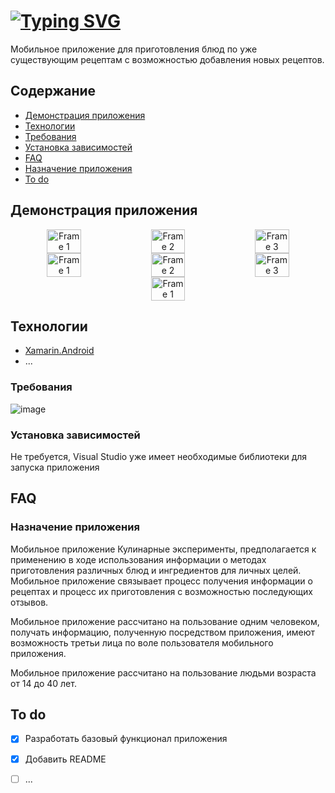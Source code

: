 # [![Typing SVG](https://readme-typing-svg.herokuapp.com?font=Roboto&size=30&pause=10000&color=000000&random=false&width=768&lines=Мобильное+приложение+кулинарные+эксперименты)](https://git.io/typing-svg)
Мобильное приложение для приготовления блюд по уже существующим рецептам с возможностью добавления новых рецептов. 

## Содержание
- [Демонстрация приложения](#демонстрация-приложения)
- [Технологии](#технологии)
- [Требования](#требования)
- [Установка зависимостей](#установка-зависимостей)
- [FAQ](#FAQ)
- [Назначение приложения](#назначение-приложения)
- [To do](#to-do)


## Демонстрация приложения

<div align="center" style="display: flex; justify-content: center;">
  <img src="https://github.com/wowcrise54/Mobile_DevOps/assets/166754436/ddda0013-1d67-4404-a240-f202db50652a" alt="Frame 1" width="33%" style="max-width: 33.33%;">
  <img src="https://github.com/wowcrise54/Mobile_DevOps/assets/166754436/7bdb2f6c-f0e0-4c5b-8d16-aa0c0783dd25" alt="Frame 2" width="33%" style="max-width: 33.33%;">
  <img src="https://github.com/wowcrise54/Mobile_DevOps/assets/166754436/66574285-92c8-444a-b660-ca3ade7ab919" alt="Frame 3" width="33%" style="max-width: 33.33%;">
</div>

<div align="center" style="display: flex; justify-content: center;">
  <img src="https://github.com/wowcrise54/Mobile_DevOps/assets/166754436/c6b19d4f-6277-4953-88aa-b0c347b78672" alt="Frame 1" width="33%" style="max-width: 33.33%;">
  <img src="https://github.com/wowcrise54/Mobile_DevOps/assets/166754436/fd95d3af-5ffc-4567-869e-4c96f13206fd" alt="Frame 2" width="33%" style="max-width: 33.33%;">
  <img src="https://github.com/wowcrise54/Mobile_DevOps/assets/166754436/a33262af-63a7-4d9f-a905-d3806aa7cdbb" alt="Frame 3" width="33%" style="max-width: 33.33%;">
</div>

<div align="center" style="display: flex; justify-content: center;">
  <img src="https://github.com/wowcrise54/Mobile_DevOps/assets/166754436/88e1228a-1518-4668-879f-dbce5872afb3" alt="Frame 1" width="33%" style="max-width: 33.33%;">
</div>


## Технологии
- [Xamarin.Android](https://learn.microsoft.com/ru-ru/previous-versions/xamarin/android/)
- ...


### Требования
![image](https://github.com/wowcrise54/Mobile_DevOps/assets/166754436/345c7925-db19-4068-98d7-bb67c1e8f097)


### Установка зависимостей
Не требуется, Visual Studio уже имеет необходимые библиотеки для запуска приложения


## FAQ 


### Назначение приложения 
Мобильное приложение Кулинарные эксперименты, предполагается к применению в ходе использования информации о методах приготовления различных блюд и ингредиентов для личных целей. Мобильное приложение связывает процесс получения информации о рецептах и процесс их приготовления с возможностью последующих отзывов.

Мобильное приложение рассчитано на пользование одним человеком, получать информацию, полученную посредством приложения, имеют возможность третьи лица по воле пользователя мобильного приложения.

Мобильное приложение рассчитано на пользование людьми возраста от 14 до 40 лет.


## To do
- [x] Разработать базовый функционал приложения
- [x] Добавить README
- [ ] ...

